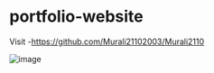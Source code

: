 # portfolio-website

Visit -https://github.com/Murali21102003/Murali2110

![image](https://user-images.githubusercontent.com/27288409/183673439-78d3e51f-27bc-48d2-96fe-07f45121febe.png)

